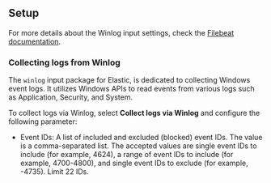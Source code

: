 ## Setup

For more details about the Winlog input settings, check the [Filebeat documentation](https://www.elastic.co/docs/reference/beats/filebeat/filebeat-input-winlog).

### Collecting logs from Winlog

The `winlog` input package for Elastic, is dedicated to collecting Windows event logs. It utilizes Windows APIs to read events from various logs such as Application, Security, and System.

To collect logs via Winlog, select **Collect logs via Winlog** and configure the following parameter:

- Event IDs: A list of included and excluded (blocked) event IDs. The value is a comma-separated list. The accepted values are single event IDs to include (for example, 4624), a range of event IDs to include (for example, 4700-4800), and single event IDs to exclude (for example, -4735). Limit 22 IDs.